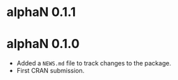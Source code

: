 # alphaN 0.1.1

# alphaN 0.1.0

* Added a `NEWS.md` file to track changes to the package.
* First CRAN submission.
